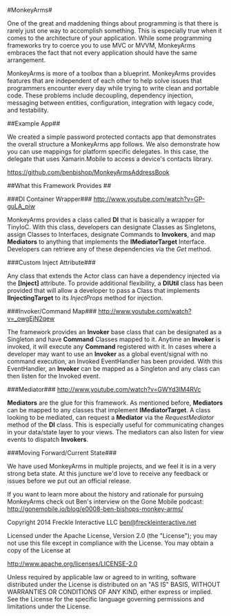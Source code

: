 #MonkeyArms#

One of the great and maddening things about programming is that there is rarely just one way to accomplish something. This is especially true when it comes to the architecture of your application. While some programming frameworks try to coerce you to use MVC or MVVM, MonkeyArms embraces the fact that not every application should have the same arrangement.

MonkeyArms is more of a toolbox than a blueprint. MonkeyArms provides features that are independent of each other to help solve issues that programmers encounter every day while trying to write clean and portable code. These problems include decoupling, dependency injection, messaging between entities, configuration, integration with legacy code, and testability.

##Example App##

We created a simple password protected contacts app that demonstrates the overall structure a MonkeyArms app follows. We also demonstrate how you can use mappings for platform specific delegates. In this case, the delegate that uses Xamarin.Mobile to access a device's contacts library.

https://github.com/benbishop/MonkeyArmsAddressBook

##What this Framework Provides ##

###DI Container Wrapper###
http://www.youtube.com/watch?v=GP-guLA_piw

MonkeyArms provides a class called **DI** that is basically a wrapper for TinyIoC. With this class, developers can designate Classes as Singletons, assign Classes to Interfaces, designate Commands to **Invokers**, and map **Mediators** to anything that implements the **IMediatorTarget** Interface. Developers can retrieve any of these dependencies via the *Get* method.

###Custom Inject Attribute###

Any class that extends the Actor class can have a dependency injected via the **[Inject]** attribute. To provide additional flexibility, a **DIUtil** class has been provided that will allow a developer to pass a Class that implements **IInjectingTarget** to its *InjectProps* method for injection.


###Invoker/Command Map###
http://www.youtube.com/watch?v=_owgEjN2qew

The framework provides an **Invoker** base class that can be designated as a Singleton and have **Command** Classes mapped to it. Anytime an **Invoker** is invoked, it will execute any **Command** registered with it. In cases where a developer may want to use an **Invoker** as a global event/signal with no command execution, an Invoked EventHandler has been provided. With this EventHandler, an **Invoker** can be mapped as a Singleton and any class can then listen for the Invoked event. 

###Mediator###
http://www.youtube.com/watch?v=GWYd3lM4RVc

**Mediators** are the glue for this framework. As mentioned before, **Mediators** can be mapped to any classes that implement **IMediatorTarget**. A class looking to be mediated, can request a **Mediator** via the *RequestMediator* method of the **DI** class. This is especially useful for communicating changes in your data/state layer to your views. The mediators can also listen for view events to dispatch **Invokers**.

###Moving Forward/Current State###

We have used MonkeyArms in multiple projects, and we feel it is in a very strong beta state. At this juncture we'd love to receive any feedback or issues before we put out an official release.

If you want to learn more about the history and rationale for pursuing MonkeyArms check out Ben's interview on the Gone Mobile podcast:
http://gonemobile.io/blog/e0008-ben-bishops-monkey-arms/



Copyright 2014 Freckle Interactive LLC ben@freckleinteractive.net

Licensed under the Apache License, Version 2.0 (the "License"); you may not use this file except in compliance with the License. You may obtain a copy of the License at

http://www.apache.org/licenses/LICENSE-2.0

Unless required by applicable law or agreed to in writing, software distributed under the License is distributed on an "AS IS" BASIS, WITHOUT WARRANTIES OR CONDITIONS OF ANY KIND, either express or implied. See the License for the specific language governing permissions and limitations under the License.